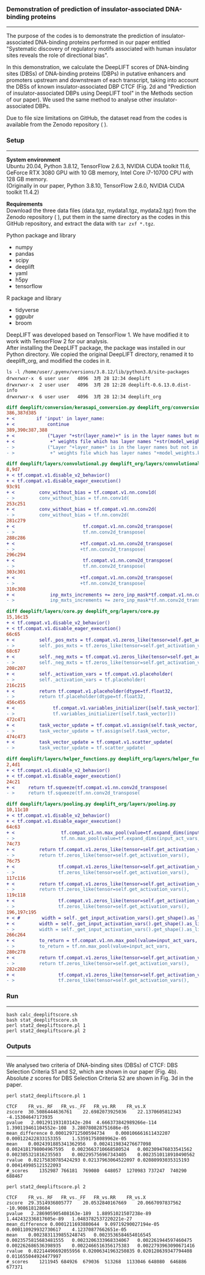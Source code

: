 ### Demonstration of prediction of insulator-associated DNA-binding proteins  
---  
The purpose of the codes is to demonstrate the prediction of insulator-associated DNA-binding proteins performed in our paper entitled "Systematic discovery of regulatory motifs associated with human insulator sites reveals the role of directional bias".  

In this demonstration, we calculate the DeepLIFT scores of DNA-binding sites (DBSs) of DNA-binding proteins (DBPs) in putative enhancers and promoters upstream and downstream of each transcript, taking into account the DBSs of known insulator-associated DBP CTCF (Fig. 2d and "Prediction of insulator-associated DBPs using DeepLIFT tool" in the Methods section of our paper). We used the same method to analyse other insulator-associated DBPs.  

Due to file size limitations on GitHub, the dataset read from the codes is available from the Zenodo repository ( ).  

### Setup  
---  
**System environment**  
Ubuntu 20.04, Python 3.8.12, TensorFlow 2.6.3, NVIDIA CUDA toolkit 11.6, GeForce RTX 3080 GPU with 10 GB memory, Intel Core i7-10700 CPU with 128 GB memory.  
(Originally in our paper, Python 3.8.10, TensorFlow 2.6.0, NVIDIA CUDA toolkit 11.4.2)

**Requirements**  
Download the three data files (data.tgz, mydata1.tgz, mydata2.tgz) from the Zenodo repository ( ), put them in the same directory as the codes in this GitHub repository, and extract the data with `tar zxf *.tgz`.

Python package and library  
* numpy
* pandas
* scipy
* deeplift
* yaml
* h5py
* tensorflow

R package and library  
* tidyverse
* ggpubr
* broom

DeepLIFT was developed based on TensorFlow 1. We have modified it to work with TensorFlow 2 for our analysis.  
After installing the DeepLIFT package, the package was installed in our Python directory. We copied the original DeepLIFT directory, renamed it to deeplift_org, and modified the codes in it.

```bash:
ls -l /home/user/.pyenv/versions/3.8.12/lib/python3.8/site-packages
drwxrwxr-x  6 user user   4096  3月 28 12:34 deeplift
drwxrwxr-x  2 user user   4096  3月 28 12:28 deeplift-0.6.13.0.dist-info
drwxrwxr-x  6 user user   4096  3月 28 12:34 deeplift_org
```

```diff
diff deeplift/conversion/kerasapi_conversion.py deeplift_org/conversion/kerasapi_conversion.py
386,387d385
+ <        if 'input' in layer_name:
+ <            continue
389,390c387,388
+ <            ("Layer "+str(layer_name)+" is in the layer names but not in the "
+ <             +" weights file which has layer names "+str(model_weights.keys()))
- >            ("Layer "+layer_name+" is in the layer names but not in the "
- >             +" weights file which has layer names "+model_weights.keys())
```

```diff
diff deeplift/layers/convolutional.py deeplift_org/layers/convolutional.py
8,9d7
+ < tf.compat.v1.disable_v2_behavior()
+ < tf.compat.v1.disable_eager_execution()
93c91
+ <         conv_without_bias = tf.compat.v1.nn.conv1d(
- >         conv_without_bias = tf.nn.conv1d(
253c251
+ <         conv_without_bias = tf.compat.v1.nn.conv2d(
- >         conv_without_bias = tf.nn.conv2d(
281c279
+ <                         tf.compat.v1.nn.conv2d_transpose(
- >                         tf.nn.conv2d_transpose(
288c286
+ <                        +tf.compat.v1.nn.conv2d_transpose(
- >                        +tf.nn.conv2d_transpose(
296c294
+ <                         tf.compat.v1.nn.conv2d_transpose(
- >                         tf.nn.conv2d_transpose(
303c301
+ <                        +tf.compat.v1.nn.conv2d_transpose(
- >                        +tf.nn.conv2d_transpose(
310c308
+ <             inp_mxts_increments += zero_inp_mask*tf.compat.v1.nn.conv2d_transpose(
- >             inp_mxts_increments += zero_inp_mask*tf.nn.conv2d_transpose(
```

```diff
diff deeplift/layers/core.py deeplift_org/layers/core.py
15,16c15
+ < tf.compat.v1.disable_v2_behavior()
+ < tf.compat.v1.disable_eager_execution() 
66c65
+ <         self._pos_mxts = tf.compat.v1.zeros_like(tensor=self.get_activation_vars(),
- >         self._pos_mxts = tf.zeros_like(tensor=self.get_activation_vars(),
68c67
+ <         self._neg_mxts = tf.compat.v1.zeros_like(tensor=self.get_activation_vars(),
- >         self._neg_mxts = tf.zeros_like(tensor=self.get_activation_vars(),
208c207
+ <         self._activation_vars = tf.compat.v1.placeholder(
- >         self._activation_vars = tf.placeholder(
216c215
+ <         return tf.compat.v1.placeholder(dtype=tf.float32,
- >         return tf.placeholder(dtype=tf.float32,
456c455
+ <              tf.compat.v1.variables_initializer([self.task_vector])) 
- >              tf.variables_initializer([self.task_vector])) 
472c471
+ <         task_vector_update = tf.compat.v1.assign(self.task_vector,
- >         task_vector_update = tf.assign(self.task_vector,
474c473
+ <         task_vector_update = tf.compat.v1.scatter_update(
- >         task_vector_update = tf.scatter_update(
```

```diff
diff deeplift/layers/helper_functions.py deeplift_org/layers/helper_functions.py
2,4d1
+ < tf.compat.v1.disable_v2_behavior()
+ < tf.compat.v1.disable_eager_execution()
24c21
+ <     return tf.squeeze(tf.compat.v1.nn.conv2d_transpose(
- >     return tf.squeeze(tf.nn.conv2d_transpose(
```

```diff
diff deeplift/layers/pooling.py deeplift_org/layers/pooling.py
10,11c10
+ < tf.compat.v1.disable_v2_behavior()
+ < tf.compat.v1.disable_eager_execution()
64c63
+ <                 tf.compat.v1.nn.max_pool(value=tf.expand_dims(input_act_vars,1),
- >                 tf.nn.max_pool(value=tf.expand_dims(input_act_vars,1),
74c73
+ <         return tf.compat.v1.zeros_like(tensor=self.get_activation_vars(),
- >         return tf.zeros_like(tensor=self.get_activation_vars(),
76c75
+ <                tf.compat.v1.zeros_like(tensor=self.get_activation_vars(),
- >                tf.zeros_like(tensor=self.get_activation_vars(),
117c116
+ <         return tf.compat.v1.zeros_like(tensor=self.get_activation_vars(),
- >         return tf.zeros_like(tensor=self.get_activation_vars(),
119c118
+ <                tf.compat.v1.zeros_like(tensor=self.get_activation_vars(),
- >                tf.zeros_like(tensor=self.get_activation_vars(),
196,197c195
+ < #        width = self._get_input_activation_vars().get_shape().as_list()[1]
+ <         width = self._get_input_activation_vars().get_shape().as_list()[2]
- >         width = self._get_input_activation_vars().get_shape().as_list()[1]
266c264
+ <         to_return = tf.compat.v1.nn.max_pool(value=input_act_vars,
- >         to_return = tf.nn.max_pool(value=input_act_vars,
280c278
+ <         return tf.compat.v1.zeros_like(tensor=self.get_activation_vars(),
- >         return tf.zeros_like(tensor=self.get_activation_vars(),
282c280
+ <                tf.compat.v1.zeros_like(tensor=self.get_activation_vars(),
- >                tf.zeros_like(tensor=self.get_activation_vars(),
```

### Run
---  
```
bash calc_deepliftscore.sh
bash stat_deepliftscore.sh
perl stat2_deepliftscore.pl 1
perl stat2_deepliftscore.pl 2
```

### Outputs
---
We analysed two criteria of DNA-binding sites (DBSs) of CTCF: DBS Selection Criteria S1 and S2, which are shown in our paper (Fig. 4b). Absolute _z_ scores for DBS Selection Criteria S2 are shown in Fig. 3d in the paper.  
```
perl stat2_deepliftscore.pl 1

CTCF	FR_vs._RF	FR_vs._FF	FR_vs.RR	FR_vs.X
zscore	30.5086444636761	22.6982073925036	22.1370605812343	-4.15304647173935
pvalue	 2.001291193103142e-204	 4.666373842989266e-114	 1.390119461104552e-108	 3.280780828751686e-05
mean_difference	0.000129712500594734	0.000106661611432207	0.000122422833153355	1.53591758089962e-05
mean	0.0024391885341362956	0.0024119834276677098	0.0024181798004967595	0.0023663710668580524	0.002309476033541562	0.002305321816235503	0.002295756967343405	0.0023510118910490562
rvalue	0.02175830785424293	0.02137963064522097	0.02080993035315193	0.004149985121522093
#_scores	1352987	766181	769080 	648057	1270983	737247	740290	688467

perl stat2_deepliftscore.pl 2

CTCF	FR_vs._RF	FR_vs._FF	FR_vs.RR	FR_vs.X
zscore	29.3514936805777	20.0532840167669	20.0667097837562	-10.908618128604
pvalue	 2.286905905408163e-189	 1.88951021507238e-89	 1.442432336817605e-89	 1.0483782537220221e-27
mean_difference	0.0001211693880644	9.09719290027194e-05	0.000110929932730617	4.12370877662651e-05
mean	0.0023831139855248745	0.0023536584654016545	0.0023575815683481555	0.0023206333968334067	0.002261944597460475	0.002262686536398935	0.0022466516356175383	0.0022793963090671416
rvalue	0.02214496692055956	0.02006341963250835	0.020128639347794408	0.011655044924477997
#_scores	1211945	684926 	679036 	513268	1133046	648080	646886	677371
```
